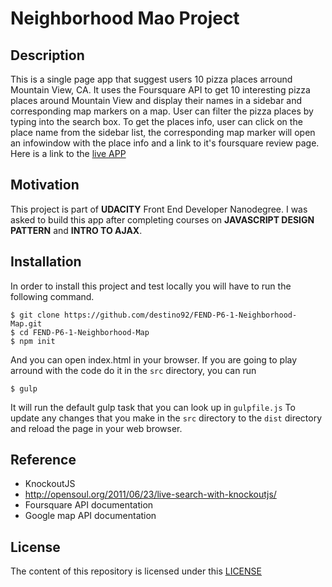# Neighborhood Mao Project
## Description
This is a single page app that suggest users 10 pizza places arround Mountain View, CA.
It uses the Foursquare API to get 10 interesting pizza places around Mountain View and display their names in a sidebar and corresponding map markers on a map.
User can filter the pizza places by typing into the search box.
To get the places info, user can click on the place name from the sidebar list, the corresponding map marker will open an infowindow with the place info and a link to it's foursquare review page.
Here is a link to the <a href="http://destino92.github.io/FEND-P6-1-Neighborhood-Map/" target="_blank">live APP</a>

## Motivation
This project is part of **UDACITY** Front End Developer Nanodegree.
I was asked to build this app after completing courses on **JAVASCRIPT DESIGN PATTERN** and **INTRO TO AJAX**.

## Installation
In order to install this project and test locally you will have to run the following command.
```
$ git clone https://github.com/destino92/FEND-P6-1-Neighborhood-Map.git
$ cd FEND-P6-1-Neighborhood-Map
$ npm init
```
And you can open index.html in your browser.
If you are going to play arround with the code do it in the `src` directory, you can run
```
$ gulp 
```
It will run the default gulp task that you can look up in `gulpfile.js`
To update any changes that you make in the `src` directory to the `dist` directory and reload the page in your web browser.

## Reference
* KnockoutJS
* http://opensoul.org/2011/06/23/live-search-with-knockoutjs/
* Foursquare API documentation
* Google map API documentation

## License
The content of this repository is licensed under this <a href="http://choosealicense.com/licenses/mit/" target="_blank">LICENSE</a>